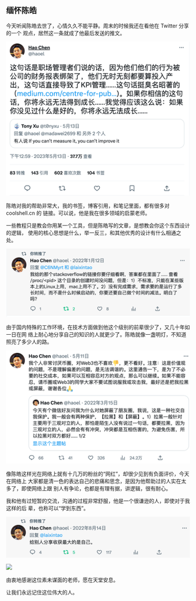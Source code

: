 ## 缅怀陈皓

今天听闻陈皓去世了，心情久久不能平静。周末的时候我还在看他在 Twitter 分享的一个
观点，居然这一条就成了他最后发送的推文。

![](./images/chen-hao-last-post.jpg)

陈皓对我的帮助非常大，我的书签，博客引用，和笔记里面，都有很多对 coolshell.cn 的
链接。可以说，他是我在很多领域的启蒙老师。

一些教程只是教会你用某一个工具，但是陈皓写的文章，是想教会你这个东西设计的逻辑，
使用的核心思想是什么，举一反三，和其他优秀的设计有什么相通之处。

![](./images/chen-hao-2.jpg)

由于国内特殊的工作环境，在技术方面做到他这个级别的前辈很少了，又几十年如一日在网
络上耐心地分享自己的知识的人就更少了。陈皓就像一盏明灯，不知道照亮了多少人的路。

![](./images/chen-hao-4.jpg)

像陈皓这样光在网络上就有十几万的粉丝的“网红”，却很少见到有负面评价，今天在网络上
大家都是清一色的表达自己的悲痛和思念，是因为他帮助过的人实在太多了，即使网络上跟
别人有争论，也都是有理有据，讲逻辑，很有耐心。

我和他有过短暂的交流，沟通的过程非常舒服，他是一个很谦逊的人，即使对于我这样的后
辈，也称可以“学到东西”。

![](./images/chen-hao-3.jpg)

![](./images/chen-hao-5.jpg)

由衷地感谢这位素未谋面的老师，愿在天堂安息。

让我们永远记住这位伟大的人。

